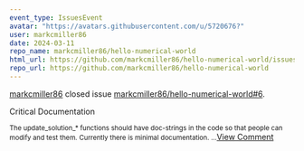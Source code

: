 ```yaml
---
event_type: IssuesEvent
avatar: "https://avatars.githubusercontent.com/u/5720676?"
user: markcmiller86
date: 2024-03-11
repo_name: markcmiller86/hello-numerical-world
html_url: https://github.com/markcmiller86/hello-numerical-world/issues/6
repo_url: https://github.com/markcmiller86/hello-numerical-world
---
```


<a href='https://github.com/markcmiller86' target='_blank'>markcmiller86</a> closed issue <a href='https://github.com/markcmiller86/hello-numerical-world/issues/6' target='_blank'>markcmiller86/hello-numerical-world#6</a>.

<p>Critical Documentation</p><small>The update_solution_* functions should have doc-strings in the code so that people can modify and test them.  Currently there is minimal documentation....</small><a href='https://github.com/markcmiller86/hello-numerical-world/issues/6' target='_blank'>View Comment</a>